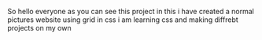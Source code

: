So hello everyone as you can see this project in this i have created a normal pictures website using grid in css i am learning css and making diffrebt projects on my own 
